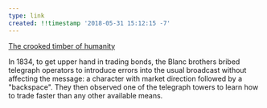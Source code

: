 ```yaml
---
type: link
created: !!timestamp '2018-05-31 15:12:15 -7'
---
```

[The crooked timber of humanity](https://www.1843magazine.com/technology/rewind/the-crooked-timber-of-humanity)

In 1834, to get upper hand in trading bonds, the Blanc brothers bribed telegraph operators to introduce errors into the usual broadcast without affecting the message: a character with market direction followed by a "backspace". They then observed one of the telegraph towers to learn how to trade faster than any other available means.
